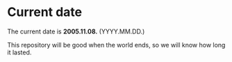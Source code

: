 # Current date

The current date is **2005.11.08.** (YYYY.MM.DD.)

This repository will be good when the world ends, so we will know how long it lasted.